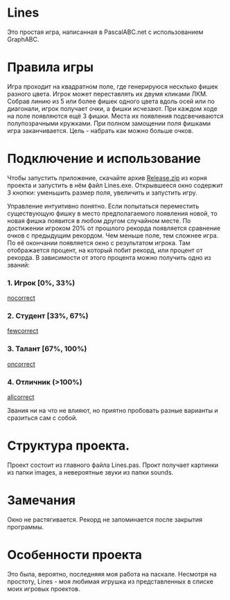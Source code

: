 # Lines
Это простая игра, написанная в PascalABC.net с использованием GraphABC. 
# Правила игры
Игра проходит на квадратном поле, где генерируюся несклько фишек разного цвета. Игрок может переставлять их двумя кликами ЛКМ. 
Собрав линию из 5 или более фишек одного цвета вдоль осей или по диагонали, игрок получает очки, а фишки исчезают. При каждом ходе на поле появляются ещё 3 фишки. 
Места их появления подсвечиваются полупозрачными кружками. При полном замощении поля фишками игра заканчивается. Цель - набрать как можно больше очков.

# Подключение и использование
Чтобы запустить приложение, скачайте архив [Release.zip](https://github.com/KIrillPal/Lines/blob/main/Release.zip) из корня проекта и запустить в нём файл Lines.exe. 
Открывшееся окно содержит 3 кнопки: уменьшить размер поля, увеличить и запустить игру. 

Управление интуитивно понятно. Если попытаться переместить существующую фишку в место предполагаемого появления новой, то новая фишка появится в любом другом случайном месте. 
По достижении игроком 20% от прошлого рекорда появляется сравнение очков с предыдущим рекордом.
Чем меньше поле, тем сложнее игра. По её окончании появляется окно с результатом игрока. Там отображается процент, на который побит рекорд, или процент от рекорда. В зависимости от этого процента можно получить одно из званий:
### 1. Игрок [0%, 33%)
[nocorrect](https://github.com/KIrillPal/Lines/blob/main/images/nocorrect.png)
### 2. Студент [33%, 67%)
[fewcorrect](https://github.com/KIrillPal/Lines/blob/main/images/fewcorrect.png)
### 3. Талант [67%, 100%)
[oncorrect](https://github.com/KIrillPal/Lines/blob/main/images/oncorrect.png)
### 4. Отличник (>100%)
[allcorrect](https://github.com/KIrillPal/Lines/blob/main/images/allcorrect.png)

Звания ни на что не влияют, но приятно пробовать разные варианты и сразиться сам с собой.
# Структура проекта.
Проект состоит из главного файла Lines.pas. Прокт получает картинки из папки images, а невероятные звуки из папки sounds.
# Замечания
Окно не растягивается. Рекорд не запоминается после закрытия программы. 
# Особенности проекта
Это была, вероятно, последняяя моя работа на паскале. Несмотря на простоту, Lines - моя любимая игрушка из представленных в списке моих игровых проектов.